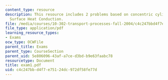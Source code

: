 ```yaml
---
content_type: resource
description: This resource includes 2 problems based on concentric cylinders, and
  Surface Heat Conduction.
file: /media/courses/10-302-transport-processes-fall-2004/c4c247bbd4f7e75124dc972df58fe77d_exam1.pdf
file_type: application/pdf
learning_resource_types:
- Exams
ocw_type: OCWFile
parent_title: Exams
parent_type: CourseSection
parent_uid: 5e806096-43af-a7ce-d3bd-b9e63faabc78
resourcetype: Document
title: exam1.pdf
uid: c4c247bb-d4f7-e751-24dc-972df58fe77d
---
```

